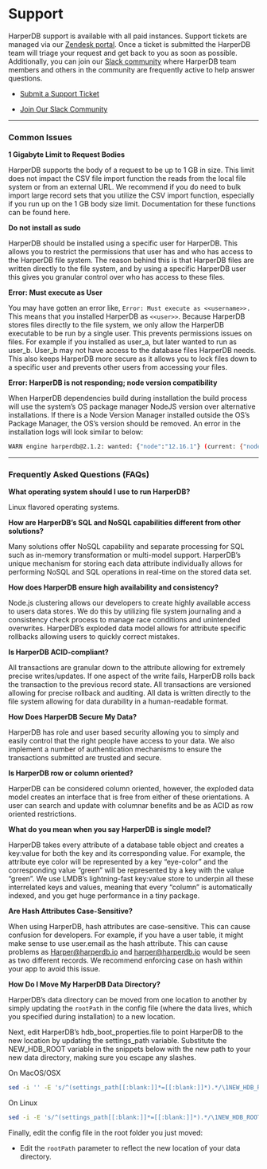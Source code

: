 # Support

HarperDB support is available with all paid instances. Support tickets are managed via our [Zendesk portal](https://harperdbhelp.zendesk.com/hc/en-us/requests/new). Once a ticket is submitted the HarperDB team will triage your request and get back to you as soon as possible. Additionally, you can join our [Slack community](https://harperdbcommunity.slack.com/join/shared_invite/zt-e8w6u1pu-2UFAXl_f4ZHo7F7DVkHIDA#/) where HarperDB team members and others in the community are frequently active to help answer questions.

* [Submit a Support Ticket](https://harperdbhelp.zendesk.com/hc/en-us/requests/new)

* [Join Our Slack Community](https://harperdbcommunity.slack.com/join/shared_invite/zt-e8w6u1pu-2UFAXl_f4ZHo7F7DVkHIDA#/)

---

### Common Issues

**1 Gigabyte Limit to Request Bodies**

HarperDB supports the body of a request to be up to 1 GB in size. This limit does not impact the CSV file import function the reads from the local file system or from an external URL. We recommend if you do need to bulk import large record sets that you utilize the CSV import function, especially if you run up on the 1 GB body size limit. Documentation for these functions can be found here.

**Do not install as sudo**

HarperDB should be installed using a specific user for HarperDB. This allows you to restrict the permissions that user has and who has access to the HarperDB file system. The reason behind this is that HarperDB files are written directly to the file system, and by using a specific HarperDB user this gives you granular control over who has access to these files.

**Error: Must execute as User**

You may have gotten an error like,  `Error: Must execute as <<username>>.` This means that you installed HarperDB as `<<user>>`. Because HarperDB stores files directly to the file system, we only allow the HarperDB executable to be run by a single user. This prevents permissions issues on files. For example if you installed as user_a, but later wanted to run as user_b. User_b may not have access to the database files HarperDB needs. This also keeps HarperDB more secure as it allows you to lock files down to a specific user and prevents other users from accessing your files.

**Error: HarperDB is not responding; node version compatibility**

When HarperDB dependencies build during installation the build process will use the system’s OS package manager NodeJS version over alternative installations. If there is a Node Version Manager installed outside the OS’s Package Manager, the OS’s version should be removed. An error in the installation logs will look similar to below:

```bash
WARN engine harperdb@2.1.2: wanted: {"node":"12.16.1"} (current: {"node":"8.10.0","npm":"3.5.2"})
```

---

### Frequently Asked Questions (FAQs)

**What operating system should I use to run HarperDB?**

Linux flavored operating systems.

**How are HarperDB’s SQL and NoSQL capabilities different from other solutions?**

Many solutions offer NoSQL capability and separate processing for SQL such as in-memory transformation or multi-model support.  HarperDB’s unique mechanism for storing each data attribute individually allows for performing NoSQL and SQL operations in real-time on the stored data set.

**How does HarperDB ensure high availability and consistency?**

Node.js clustering allows our developers to create highly available access to users data stores. We do this by utilizing file system journaling and a consistency check process to manage race conditions and unintended overwrites. HarperDB’s exploded data model allows for attribute specific rollbacks allowing users to quickly correct mistakes.

**Is HarperDB ACID-compliant?**

All transactions are granular down to the attribute allowing for extremely precise writes/updates. If one aspect of the write fails, HarperDB rolls back the transaction to the previous record state. All transactions are versioned allowing for precise rollback and auditing. All data is written directly to the file system allowing for data durability in a human-readable format.

**How Does HarperDB Secure My Data?**

HarperDB has role and user based security allowing you to simply and easily control that the right people have access to your data. We also implement a number of authentication mechanisms to ensure the transactions submitted are trusted and secure.

**Is HarperDB row or column oriented?**

HarperDB can be considered column oriented, however, the exploded data model creates an interface that is free from either of these orientations. A user can search and update with columnar benefits and be as ACID as row oriented restrictions.

**What do you mean when you say HarperDB is single model?**

HarperDB takes every attribute of a database table object and creates a key:value for both the key and its corresponding value. For example, the attribute eye color will be represented by a key “eye-color” and the corresponding value “green” will be represented by a key with the value “green”.  We use LMDB’s lightning-fast key:value store to underpin all these interrelated keys and values, meaning that every “column” is automatically indexed, and you get huge performance in a tiny package.

**Are Hash Attributes Case-Sensitive?**

When using HarperDB, hash attributes are case-sensitive. This can cause confusion for developers. For example, if you have a user table, it might make sense to use user.email as the hash attribute. This can cause problems as Harper@harperdb.io and harper@harperdb.io would be seen as two different records. We recommend enforcing case on hash within your app to avoid this issue.

**How Do I Move My HarperDB Data Directory?**

HarperDB’s data directory can be moved from one location to another by simply updating the `rootPath` in the config file (where the data lives, which you specified during installation) to a new location.

Next, edit HarperDB’s hdb_boot_properties.file to point HarperDB to the new location by updating the settings_path variable. Substitute the NEW_HDB_ROOT variable in the snippets below with the new path to your new data directory, making sure you escape any slashes.



On MacOS/OSX
```bash
sed -i '' -E 's/^(settings_path[[:blank:]]*=[[:blank:]]*).*/\1NEW_HDB_ROOT\/harperdb.conf/' ~/.harperdb/hdb_boot_properties.file
```

On Linux

```bash
sed -i -E 's/^(settings_path[[:blank:]]*=[[:blank:]]*).*/\1NEW_HDB_ROOT\/harperdb.conf/' ~/hdb_boot_properties.file
```

Finally, edit the config file in the root folder you just moved:

* Edit the `rootPath` parameter to reflect the new location of your data directory.
